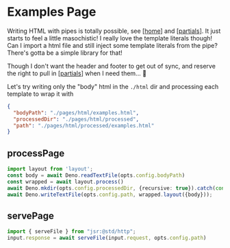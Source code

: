 # Examples Page

Writing HTML with pipes is totally possible, see [[home]] and [[partials]]. It just starts to feel a little masochistic! I really love the template literals though! Can I import a html file and still inject some template literals from the pipe? There's gotta be a simple library for that!

Though I don't want the header and footer to get out of sync, and reserve the right to pull in [[partials]] when I need them... 🤯

Let's try writing only the "body" html in the `./html` dir and processing each template to wrap it with

```json
{
  "bodyPath": "./pages/html/examples.html",
  "processedDir": "./pages/html/processed",
  "path": "./pages/html/processed/examples.html"
}
```


## processPage
```ts
import layout from 'layout';
const body = await Deno.readTextFile(opts.config.bodyPath)
const wrapped = await layout.process()
await Deno.mkdir(opts.config.processedDir, {recursive: true}).catch(console.error)
await Deno.writeTextFile(opts.config.path, wrapped.layout({body}));
```

## servePage
```ts
import { serveFile } from "jsr:@std/http";
input.response = await serveFile(input.request, opts.config.path)
```



[//begin]: # "Autogenerated link references for markdown compatibility"
[home]: home.md "Home Page"
[partials]: partials.md "Partial HTML"
[//end]: # "Autogenerated link references"


[//begin]: # "Autogenerated link references for markdown compatibility"
[home]: home.md "Home Page"
[partials]: partials.md "Partial HTML"
[//end]: # "Autogenerated link references"